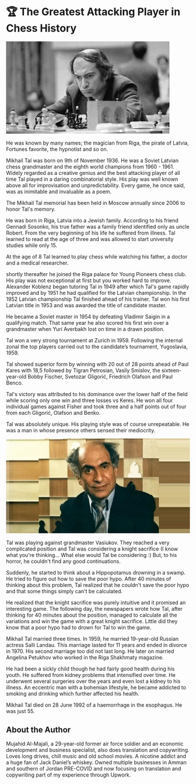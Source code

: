 # 🏆 The Greatest Attacking Player in Chess History

![chess](_static/images/mikhail_tal/mikhail_tal_1.jpg)

He was known by many names; the magician from Riga, the pirate of Latvia, Fortunes favorite, the hypnotist and so on.

Mikhail Tal was born on 9th of November 1936. He was a Soviet Latvian chess grandmaster and the eighth world champions from 1960 - 1961. Widely regarded as a creative genius and the best attacking player of all time Tal played in a daring combinatorial style. His play was well known above all for improvisation and unpredictability. Every game, he once said, was as inimitable and invaluable as a poem.

The Mikhail Tal memorial has been held in Moscow annually since 2006 to honor Tal's memory.

He was born in Riga, Latvia into a Jewish family. According to his friend Gennadi Sosonko, his true father was a family friend identified only as uncle Robert. From the very beginning of his life he suffered from illness. Tal learned to read at the age of three and was allowed to start university studies while only 15.

At the age of 8 Tal learned to play chess while watching his father, a doctor and a medical researcher.

shortly thereafter he joined the Riga palace for Young Pioneers chess club. His play was not exceptional at first but you worked hard to improve. Alexander Koblenz began tutoring Tal in 1949 after which Tal's game rapidly improved and by 1951 he had qualified for the Latvian championship. In the 1952 Latvian championship Tal finished ahead of his trainer. Tal won his first Latvian title in 1953 and was awarded the title of candidate master.

He became a Soviet master in 1954 by defeating Vladimir Saigin in a qualifying match. That same year he also scored his first win over a grandmaster when Yuri Averbakh lost on time in a drawn position.

Tal won a very strong tournament at Zurich in 1959. Following the internal zonal the top players carried out to the candidate’s tournament, Yugoslavia, 1959.

Tal showed superior form by winning with 20 out of 28 points ahead of Paul Kares with 18,5 followed by Tigran Petrosian, Vasily Smislov, the sixteen-year-old Bobby Fischer, Svetozar Gligorić, Friedrich Olafson and Paul Benco.

Tal's victory was attributed to his dominance over the lower half of the field while scoring only one win and three losses vs Keres. He won all four individual games against Fisher and took three and a half points out of four from each Gligorić, Olafson and Benko.

Tal was absolutely unique. His playing style was of course unrepeatable. He was a man in whose presence others sensed their mediocrity.

![chess](_static/images/mikhail_tal/mikhail_tal_2.png)

Tal was playing against grandmaster Vasiukov. They reached a very complicated position and Tal was considering a knight sacrifice (I know what you're thinking... What else would Tal be considering :) But, to his horror, he couldn't find any good continuations.

Suddenly, he started to think about a Hippopotamus drowning in a swamp. He tried to figure out how to save the poor hypo. After 40 minutes of thinking about this problem, Tal realized that he couldn't save the poor hypo and that some things simply can't be calculated.

He realized that the knight sacrifice was purely intuitive and it promised an interesting game. The following day, the newspapers wrote how Tal, after thinking for 40 minutes about the position, managed to calculate all the variations and win the game with a great knight sacrifice. Little did they know that a poor hypo had to drown for Tal to win the game.

Mikhail Tal married three times. In 1959, he married 19-year-old Russian actress Salli Landau. This marriage lasted for 11 years and ended in divorce in 1970. His second marriage too did not last long. He later on married Angelina Petukhov who worked in the Riga Shakhmaty magazine.

He had been a sickly child though he had fairly good health during his youth. He suffered from kidney problems that intensified over time. He underwent several surgeries over the years and even lost a kidney to his illness. An eccentric man with a bohemian lifestyle, he became addicted to smoking and drinking which further affected his health.

Mikhail Tal died on 28 June 1992 of a haemorrhage in the esophagus. He was just 55.

## About the Author

Mujahid Al-Majali, a 29-year-old former air force soldier and an economic
development and business specialist, also does translation and copywriting.
Loves long drives, chill music and old school movies. A nicotine addict and a
huge fan of Jack Daniel’s whiskey. Owned multiple businesses in Amman and
southern of Jordan PRE-COVID and now focusing on translation and copywriting
part of my experience through Upwork.
